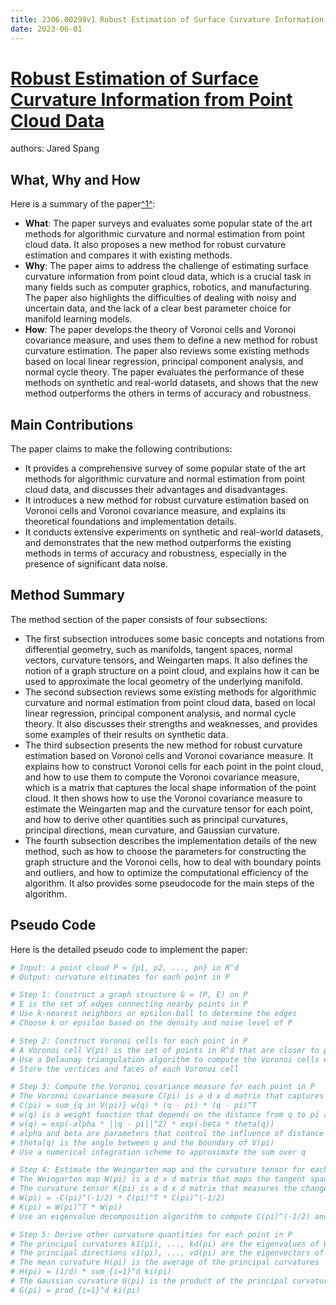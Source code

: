 ```yaml
---
title: 2306.00299v1 Robust Estimation of Surface Curvature Information from Point Cloud Data
date: 2023-06-01
---
```


# [Robust Estimation of Surface Curvature Information from Point Cloud Data](http://arxiv.org/abs/2306.00299v1)

authors: Jared Spang


## What, Why and How

[1]: https://arxiv.org/pdf/2306.00299 "Abstract arXiv:2306.00299v1 [cs.CG] 1 Jun 2023 N"
[2]: https://arxiv.org/abs/2306.00266 "[2306.00266] A polynomial-time iterative algorithm for random graph ..."
[3]: http://export.arxiv.org/abs/2306.00299 "[2306.00299] Robust Estimation of Surface Curvature Information from ..."

Here is a summary of the paper[^1^][1]:

- **What**: The paper surveys and evaluates some popular state of the art methods for algorithmic curvature and normal estimation from point cloud data. It also proposes a new method for robust curvature estimation and compares it with existing methods.
- **Why**: The paper aims to address the challenge of estimating surface curvature information from point cloud data, which is a crucial task in many fields such as computer graphics, robotics, and manufacturing. The paper also highlights the difficulties of dealing with noisy and uncertain data, and the lack of a clear best parameter choice for manifold learning models.
- **How**: The paper develops the theory of Voronoi cells and Voronoi covariance measure, and uses them to define a new method for robust curvature estimation. The paper also reviews some existing methods based on local linear regression, principal component analysis, and normal cycle theory. The paper evaluates the performance of these methods on synthetic and real-world datasets, and shows that the new method outperforms the others in terms of accuracy and robustness.

## Main Contributions

The paper claims to make the following contributions:

- It provides a comprehensive survey of some popular state of the art methods for algorithmic curvature and normal estimation from point cloud data, and discusses their advantages and disadvantages.
- It introduces a new method for robust curvature estimation based on Voronoi cells and Voronoi covariance measure, and explains its theoretical foundations and implementation details.
- It conducts extensive experiments on synthetic and real-world datasets, and demonstrates that the new method outperforms the existing methods in terms of accuracy and robustness, especially in the presence of significant data noise.

## Method Summary

The method section of the paper consists of four subsections:

- The first subsection introduces some basic concepts and notations from differential geometry, such as manifolds, tangent spaces, normal vectors, curvature tensors, and Weingarten maps. It also defines the notion of a graph structure on a point cloud, and explains how it can be used to approximate the local geometry of the underlying manifold.
- The second subsection reviews some existing methods for algorithmic curvature and normal estimation from point cloud data, based on local linear regression, principal component analysis, and normal cycle theory. It also discusses their strengths and weaknesses, and provides some examples of their results on synthetic data.
- The third subsection presents the new method for robust curvature estimation based on Voronoi cells and Voronoi covariance measure. It explains how to construct Voronoi cells for each point in the point cloud, and how to use them to compute the Voronoi covariance measure, which is a matrix that captures the local shape information of the point cloud. It then shows how to use the Voronoi covariance measure to estimate the Weingarten map and the curvature tensor for each point, and how to derive other quantities such as principal curvatures, principal directions, mean curvature, and Gaussian curvature.
- The fourth subsection describes the implementation details of the new method, such as how to choose the parameters for constructing the graph structure and the Voronoi cells, how to deal with boundary points and outliers, and how to optimize the computational efficiency of the algorithm. It also provides some pseudocode for the main steps of the algorithm.

## Pseudo Code

Here is the detailed pseudo code to implement the paper:

```python
# Input: a point cloud P = {p1, p2, ..., pn} in R^d
# Output: curvature estimates for each point in P

# Step 1: Construct a graph structure G = (P, E) on P
# E is the set of edges connecting nearby points in P
# Use k-nearest neighbors or epsilon-ball to determine the edges
# Choose k or epsilon based on the density and noise level of P

# Step 2: Construct Voronoi cells for each point in P
# A Voronoi cell V(pi) is the set of points in R^d that are closer to pi than to any other point in P
# Use a Delaunay triangulation algorithm to compute the Voronoi cells efficiently
# Store the vertices and faces of each Voronoi cell

# Step 3: Compute the Voronoi covariance measure for each point in P
# The Voronoi covariance measure C(pi) is a d x d matrix that captures the local shape information of P around pi
# C(pi) = sum_{q in V(pi)} w(q) * (q - pi) * (q - pi)^T
# w(q) is a weight function that depends on the distance from q to pi and the angle between q and the boundary of V(pi)
# w(q) = exp(-alpha * ||q - pi||^2) * exp(-beta * theta(q))
# alpha and beta are parameters that control the influence of distance and angle respectively
# theta(q) is the angle between q and the boundary of V(pi)
# Use a numerical integration scheme to approximate the sum over q

# Step 4: Estimate the Weingarten map and the curvature tensor for each point in P
# The Weingarten map W(pi) is a d x d matrix that maps the tangent space of P at pi to its normal space
# The curvature tensor K(pi) is a d x d matrix that measures the change of normal vectors along different directions in the tangent space
# W(pi) = -C(pi)^(-1/2) * C(pi)^T * C(pi)^(-1/2)
# K(pi) = W(pi)^T * W(pi)
# Use an eigenvalue decomposition algorithm to compute C(pi)^(-1/2) and C(pi)^T

# Step 5: Derive other curvature quantities for each point in P
# The principal curvatures k1(pi), ..., kd(pi) are the eigenvalues of W(pi) or K(pi)
# The principal directions v1(pi), ..., vd(pi) are the eigenvectors of W(pi) or K(pi)
# The mean curvature H(pi) is the average of the principal curvatures
# H(pi) = (1/d) * sum_{i=1}^d ki(pi)
# The Gaussian curvature G(pi) is the product of the principal curvatures
# G(pi) = prod_{i=1}^d ki(pi)
```